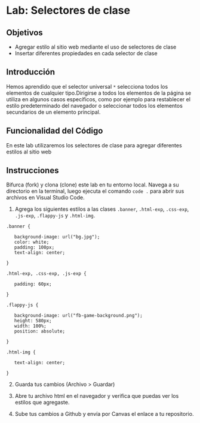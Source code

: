 # Lab: Selectores de clase

## Objetivos
- Agregar estilo al sitio web mediante el uso de selectores de clase
- Insertar diferentes propiedades en cada selector de clase


## Introducción 
Hemos aprendido que el selector universal `*` selecciona todos los elementos de cualquier tipo.Dirigirse a todos los elementos de la página se utiliza en algunos casos específicos, como por ejemplo para restablecer el estilo predeterminado del navegador o seleccionar todos los elementos secundarios de un elemento principal.


## Funcionalidad del Código
En este lab utilizaremos los selectores de clase para agregar diferentes estilos al sitio web

## Instrucciones
Bifurca (fork) y clona (clone) este lab en tu entorno local. Navega a su directorio en la terminal, luego ejecuta el comando `code .` para abrir sus archivos en Visual Studio Code. 

1. Agrega los siguientes estilos a las clases `.banner`, `.html-exp`, `.css-exp`, `.js-exp`, `.flappy-js` y `.html-img`.

```
.banner {

   background-image: url("bg.jpg");
   color: white;
   padding: 100px;
   text-align: center;

}

.html-exp, .css-exp, .js-exp {

   padding: 60px;

}
 
.flappy-js {

   background-image: url("fb-game-background.png");
   height: 580px;
   width: 100%;
   position: absolute;

}

.html-img {

   text-align: center;

}

```

2. Guarda tus cambios (Archivo > Guardar)

3. Abre tu archivo html en el navegador y verifica que puedas ver los estilos que agregaste.

4. Sube tus cambios a Github y envía por Canvas el enlace a tu repositorio.